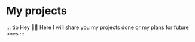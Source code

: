 <script setup>
    import ProjectCard from "../../../components/ProjectCard.vue"
</script>

# My projects <Badge type="tip" text="WIP" />

::: tip Hey 👋🏽
Here I will share you my projects done or my plans for future ones
:::

<ProjectCard projectName="vs3" />